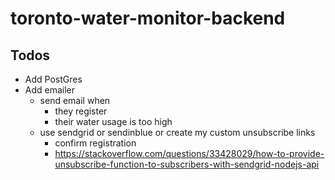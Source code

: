 # toronto-water-monitor-backend

## Todos

- Add PostGres
- Add emailer
  - send email when
    - they register
    - their water usage is too high
  - use sendgrid or sendinblue or create my custom unsubscribe links
    - confirm registration
    - https://stackoverflow.com/questions/33428029/how-to-provide-unsubscribe-function-to-subscribers-with-sendgrid-nodejs-api

